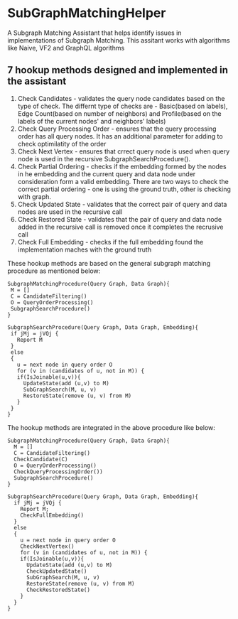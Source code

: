 # SubGraphMatchingHelper 
A Subgraph Matching Assistant that helps identify issues in implementations of Subgraph Matching.
This assitant works with algorithms like Naive, VF2 and GraphQL algorithms

## 7 hookup methods designed and implemented in the assistant
1) Check Candidates - validates the query node candidates based on the type of check. The differnt type of checks are - Basic(based on labels), Edge Count(based on number of neighbors) and Profile(based on the labels of the current nodes' and neighbors' labels)
2) Check Query Processing Order - ensures that the query processing order has all query nodes. It has an additional parameter for adding to check optimilatity of the order
3) Check Next Vertex - ensures that crrect query node is used when query node is used in the recursive SubgraphSearchProcedure().
4) Check Partial Ordering - checks if the embedding formed by the nodes in he embedding and the current query and data node under consideration form a valid embedding. There are two ways to check the correct partial ordering - one is using the ground truth, other is checking with graph. 
5) Check Updated State - validates that the correct pair of query and data nodes are used in the recursive call
6) Check Restored State - validates that the pair of query and data node added in the recursive call is removed once it completes the recrusive call
7) Check Full Embedding - checks if the full embedding found the implementation maches with the ground truth

These hookup methods are based on the general subgraph matching procedure as mentioned below:
 ```
SubgraphMatchingProcedure(Query Graph, Data Graph){
  M = []
  C = CandidateFiltering()
  O = QueryOrderProcessing()
  SubgraphSearchProcedure()
}

SubgraphSearchProcedure(Query Graph, Data Graph, Embedding){
  if jMj = jVQj {
    Report M
  }
  else
  {
    u = next node in query order O
    for (v in (candidates of u, not in M)) {
    if(IsJoinable(u,v)){
      UpdateState(add (u,v) to M)
      SubGraphSearch(M, u, v)
      RestoreState(remove (u, v) from M)
    }
  }
}
 ```

The hookup methods are integrated in the above procedure like below:
```
SubgraphMatchingProcedure(Query Graph, Data Graph){
  M = []
  C = CandidateFiltering()
  CheckCandidate(C)
  O = QueryOrderProcessing()
  CheckQueryProcessingOrder())
  SubgraphSearchProcedure()
}

SubgraphSearchProcedure(Query Graph, Data Graph, Embedding){
  if jMj = jVQj {
    Report M;
    CheckFullEmbedding()
  }
  else
  {
    u = next node in query order O
    CheckNextVertex()
    for (v in (candidates of u, not in M)) {
    if(IsJoinable(u,v)){
      UpdateState(add (u,v) to M)
      CheckUpdatedState()
      SubGraphSearch(M, u, v)
      RestoreState(remove (u, v) from M)
      CheckRestoredState()
    }
  }
}

 ```


